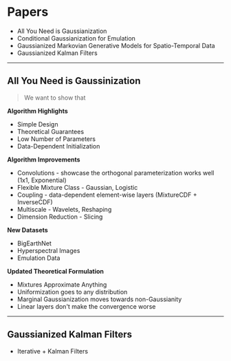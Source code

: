 # Papers

* All You Need is Gaussianization
* Conditional Gaussianization for Emulation
* Gaussianized Markovian Generative Models for Spatio-Temporal Data
* Gaussianized Kalman Filters

---
## All You Need is Gaussinization

> We want to show that  

**Algorithm Highlights**

* Simple Design
* Theoretical Guarantees
* Low Number of Parameters
* Data-Dependent Initialization

**Algorithm Improvements**

* Convolutions - showcase the orthogonal parameterization works well (1x1, Exponential)
* Flexible Mixture Class - Gaussian, Logistic
* Coupling - data-dependent element-wise layers (MixtureCDF + InverseCDF)
* Multiscale - Wavelets, Reshaping
* Dimension Reduction - Slicing

**New Datasets**

* BigEarthNet
* Hyperspectral Images
* Emulation Data

**Updated Theoretical Formulation**

* Mixtures Approximate Anything
* Uniformization goes to any distribution
* Marginal Gaussianization moves towards non-Gaussianity
* Linear layers don't make the convergence worse


---

## Gaussianized Kalman Filters


* Iterative + Kalman Filters